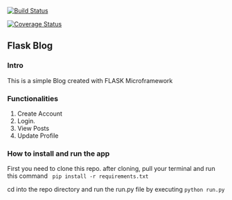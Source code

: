 [![Build Status](https://travis-ci.org/NehemiahLimo/Flask_Blog.svg?branch=testing)](https://travis-ci.org/NehemiahLimo/Flask_Blog)

[![Coverage Status](https://coveralls.io/repos/github/NehemiahLimo/Flask_Blog/badge.svg?branch=testing)](https://coveralls.io/github/NehemiahLimo/Flask_Blog?branch=testing)
## Flask Blog
### Intro
This is a simple Blog created with FLASK Microframework

### Functionalities
1. Create Account
2. Login.
3. View Posts
4. Update Profile


### How to install and run the app
First you need to clone this repo.
after cloning, pull your terminal and run this command ` pip install -r requirements.txt`

cd into the repo directory and run the run.py file by executing `python run.py`